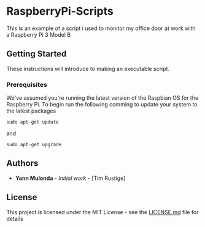 # RaspberryPi-Scripts
This is an example of a script i used to monitor my office door at work with a Raspberry Pi 3 Model B
## Getting Started

These instructions will introduce to making an executable script. 

### Prerequisites

We've assumed you're running the latest version of the Raspbian OS for the Raspberry Pi. 
To begin run the following comming to update your system to the latest packages

```
sudo apt-get update
```
and 

```
sudo apt-get upgrade
```

## Authors

* **Yann Mulonda** - *Initial work* - [Tim Rustige]

## License

This project is licensed under the MIT License - see the [LICENSE.md](LICENSE.md) file for details